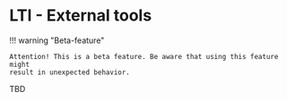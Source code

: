 # LTI - External tools

!!! warning "Beta-feature"

	Attention! This is a beta feature. Be aware that using this feature might
	result in unexpected behavior.

TBD
